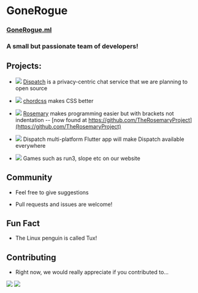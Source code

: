 # GoneRogue
### [GoneRogue.ml](Gonerogue.ml)
### A small but passionate team of developers!

## Projects:

- <img SRC='https://img.shields.io/static/v1?label=Written In&message=PHP and AJAX&color=purple' /> [Dispatch](http://dispatch.ml) is a privacy-centric chat service that we are planning to open source 

- <img SRC='https://img.shields.io/static/v1?label=Written In&message=CSS&color=lightblue' /> [chordcss](http://getchord.ml) makes CSS better

- <img SRC='https://img.shields.io/static/v1?label=Written In&message=CPP&color=darkblue' /> [Rosemary](http://GitHub.com/gonerogueproductions/Rosemary) makes programming easier but with brackets not indentation -- [now found at https://github.com/TheRosemaryProject](https://github.com/TheRosemaryProject)

- <img SRC='https://img.shields.io/static/v1?label=Written In&message=Flutter&color=blue' /> Dispatch multi-platform Flutter app will make Dispatch available everywhere

- <img SRC='https://img.shields.io/static/v1?label=Written In&message=HTML, CSS and JS&color=orange' /> Games such as run3, slope etc on our website

## Community

- Feel free to give suggestions

- Pull requests and issues are welcome!

## Fun Fact

- The Linux penguin is called Tux!

## Contributing
- Right now, we would really appreciate if you
contributed to...
<img SRC='https://img.shields.io/static/v1?label=cssframework&message=chordcss&color=orange' />
<img SRC='https://img.shields.io/static/v1?label=programming language&message=Rosemary&color=green' />

